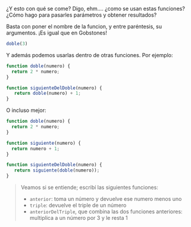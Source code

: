 ¿Y esto con qué se come? Digo, ehm.... ¿como se usan estas funciones? ¿Cómo hago para pasarles parámetros y obtener resultados? 

Basta con poner el nombre de la funcion, y entre paréntesis, su argumentos. ¡Es igual que en Gobstones!

```javascript
doble(3)
```

Y además podemos usarlas dentro de otras funciones. Por ejemplo: 

```javascript
function doble(numero) {
  return 2 * numero;
}

function siguienteDelDoble(numero) {
   return doble(numero) + 1;
}
```

O incluso mejor: 

```javascript
function doble(numero) {
  return 2 * numero;
}

function siguiente(numero) {
  return numero + 1;
}

function siguienteDelDoble(numero) {
   return siguiente(doble(numero));
}
```

> Veamos si se entiende; escribí las siguientes funciones: 
> 
> * `anterior`: toma un número y devuelve ese numero menos uno
> * `triple`: devuelve el triple de un número
> * `anteriorDelTriple`, que combina las dos funciones anteriores: multiplica a un número por 3 y le resta 1
> 
